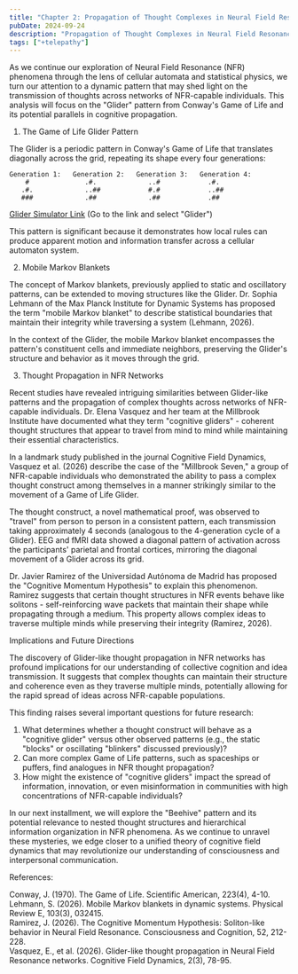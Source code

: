 ```yaml
---
title: "Chapter 2: Propagation of Thought Complexes in Neural Field Resonance Networks, the Glider Paradigm"
pubDate: 2024-09-24
description: "Propagation of Thought Complexes in Neural Field Resonance Networks, the Glider Paradigm"
tags: ["+telepathy"]
---
```


As we continue our exploration of Neural Field Resonance (NFR) phenomena through the lens of cellular automata and statistical physics, we turn our attention to a dynamic pattern that may shed light on the transmission of thoughts across networks of NFR-capable individuals. This analysis will focus on the "Glider" pattern from Conway's Game of Life and its potential parallels in cognitive propagation.

1. The Game of Life Glider Pattern

The Glider is a periodic pattern in Conway's Game of Life that translates diagonally across the grid, repeating its shape every four generations:

```
Generation 1:   Generation 2:   Generation 3:   Generation 4:
    #              .#.             ..#            .#.
   .#.             ..##            #.#            ..##
   ###             .##             .##            .##
```

[Glider Simulator Link](https://buildlittleworlds.github.io/game-of-life-app/spaceships.html)
(Go to the link and select "Glider")

This pattern is significant because it demonstrates how local rules can produce apparent motion and information transfer across a cellular automaton system.

2. Mobile Markov Blankets

The concept of Markov blankets, previously applied to static and oscillatory patterns, can be extended to moving structures like the Glider. Dr. Sophia Lehmann of the Max Planck Institute for Dynamic Systems has proposed the term "mobile Markov blanket" to describe statistical boundaries that maintain their integrity while traversing a system (Lehmann, 2026).

In the context of the Glider, the mobile Markov blanket encompasses the pattern's constituent cells and immediate neighbors, preserving the Glider's structure and behavior as it moves through the grid.

3. Thought Propagation in NFR Networks

Recent studies have revealed intriguing similarities between Glider-like patterns and the propagation of complex thoughts across networks of NFR-capable individuals. Dr. Elena Vasquez and her team at the Millbrook Institute have documented what they term "cognitive gliders" - coherent thought structures that appear to travel from mind to mind while maintaining their essential characteristics.

In a landmark study published in the journal Cognitive Field Dynamics, Vasquez et al. (2026) describe the case of the "Millbrook Seven," a group of NFR-capable individuals who demonstrated the ability to pass a complex thought construct among themselves in a manner strikingly similar to the movement of a Game of Life Glider.

The thought construct, a novel mathematical proof, was observed to "travel" from person to person in a consistent pattern, each transmission taking approximately 4 seconds (analogous to the 4-generation cycle of a Glider). EEG and fMRI data showed a diagonal pattern of activation across the participants' parietal and frontal cortices, mirroring the diagonal movement of a Glider across its grid.

Dr. Javier Ramirez of the Universidad Autónoma de Madrid has proposed the "Cognitive Momentum Hypothesis" to explain this phenomenon. Ramirez suggests that certain thought structures in NFR events behave like solitons - self-reinforcing wave packets that maintain their shape while propagating through a medium. This property allows complex ideas to traverse multiple minds while preserving their integrity (Ramirez, 2026).

Implications and Future Directions

The discovery of Glider-like thought propagation in NFR networks has profound implications for our understanding of collective cognition and idea transmission. It suggests that complex thoughts can maintain their structure and coherence even as they traverse multiple minds, potentially allowing for the rapid spread of ideas across NFR-capable populations.

This finding raises several important questions for future research:

1. What determines whether a thought construct will behave as a "cognitive glider" versus other observed patterns (e.g., the static "blocks" or oscillating "blinkers" discussed previously)?
2. Can more complex Game of Life patterns, such as spaceships or puffers, find analogues in NFR thought propagation?
3. How might the existence of "cognitive gliders" impact the spread of information, innovation, or even misinformation in communities with high concentrations of NFR-capable individuals?

In our next installment, we will explore the "Beehive" pattern and its potential relevance to nested thought structures and hierarchical information organization in NFR phenomena. As we continue to unravel these mysteries, we edge closer to a unified theory of cognitive field dynamics that may revolutionize our understanding of consciousness and interpersonal communication.

References:

Conway, J. (1970). The Game of Life. Scientific American, 223(4), 4-10.  
Lehmann, S. (2026). Mobile Markov blankets in dynamic systems. Physical Review E, 103(3), 032415.  
Ramirez, J. (2026). The Cognitive Momentum Hypothesis: Soliton-like behavior in Neural Field Resonance. Consciousness and Cognition, 52, 212-228.  
Vasquez, E., et al. (2026). Glider-like thought propagation in Neural Field Resonance networks. Cognitive Field Dynamics, 2(3), 78-95.